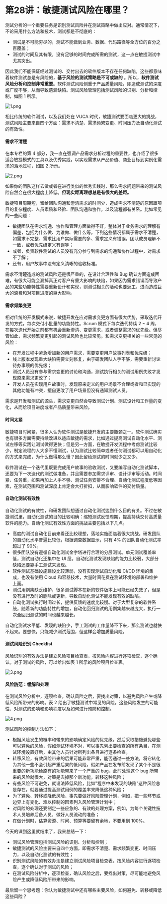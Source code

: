 # 第28讲：敏捷测试风险在哪里？

测试分析的一个重要任务是识别测试风险并在测试策略中做出应对。通常情况下，不论采用什么方法和技术，测试都是不彻底的：

* 测试是不可能穷尽的，测试不能做到业务、数据、代码路径等全方位的百分之百覆盖；
* 测试的时间及其有限，没有足够的时间完成所需的测试，这一点在敏捷测试中尤其突出。

因此我们不能保证经过测试的、交付出去的软件版本不存在任何缺陷，这些都意味着软件测试总是有风险的，**基于风险的测试策略是不可或缺的** 。所以，**软件测试风险分析和控制非常重要**。软件测试风险侧重于产品质量风险，即造成测试的深度或广度不够，从而导致遗漏缺陷。测试风险管理包括测试风险的识别、分析和控制，如图 1 所示。


<Image alt="1.png" src="https://s0.lgstatic.com/i/image3/M01/07/47/CgoCgV6hWQKAX1GsAAFF7PrToak113.png"/> 


相比传统的软件测试，以及我们处在 VUCA 时代，敏捷测试要面临更大的挑战，测试风险主要来自四个方面：需求不清楚、需求频繁变更、时间压力及自动化测试的有效性。

#### 需求不清楚

在本专栏的第 4 部分，我一直在强调产品需求分析过程的重要性，也介绍了很多适合敏捷模式的工具以及优秀实践，以实现需求从产品价值、商业目标到实例化需求的落地过程，如图 2 所示。


<Image alt="2.png" src="https://s0.lgstatic.com/i/image3/M01/14/76/Ciqah16hWQuAJfzlAAICBydpveU705.png"/> 


如果你的团队这样去做或者在进行类似的优秀实践时，那么需求问题带来的测试风险自然会在很大程度上降低。**但现实距离理想总是有很大的差距。**

敏捷项目周期短，留给团队沟通和澄清需求的时间少，造成需求不清楚的原因跟项目的复杂程度、人员素质和经验、团队沟通和协作，以及流程都有关系。比如常见的一些问题：

* 敏捷团队在需求沟通、协作和管理方面做得不好，整体对于业务需求的理解有偏差，包括为什么做、为谁做、做什么等，下列这些情况都属于需求不清楚，如需求不完整、需求比用户实际需要的多、需求定义有错误，团队成员理解不一致，或者优先级定义有误等；
* 或者，负责软件测试的人员没有充分参与到需求的沟通和协作过程中，对需求不了解；
* 还有，用户故事中没有定义清晰的验收标准。

需求不清楚造成的测试风险还是很严重的，在设计合理性和 Bug 确认方面造成困难，有很大可能会漏掉真正对客户有重大影响的缺陷，如果因为需求错误而导致产品的某些功能特性需要重新设计和实现，则测试相关的活动也要返工，进而造成巨大的浪费和对项目进度的巨大影响。

#### 需求频繁变更

相对传统的开发模式来说，敏捷开发在应对需求变更方面有很大优势，采取迭代开发的方式，每次交付小批量的功能特性。Scrum 模式下每次迭代持续 2 \~ 4 周，在每次迭代开始之前都有机会重新澄清、变更需求，或者调整需求的优先级。但尽管如此，需求频繁变更引起的测试风险也比较常见。和需求变更相关的一些常见的风险：

* 在开发过程中紧急增加新的用户需求，需要变更用户故事列表和优先级；
* 线上版本发现重大缺陷需要立刻修复，由于研发团队人手不够，需要重新讨论待办事项的优先级；
* 测试人员没有参与需求变更的讨论和沟通，测试执行相关的测试用例失败才发现原来需求更改了；
* 开发人员在实现用户故事时，发现原来定义的用户场景不合理或者和已实现的其他功能有冲突，擅自更改了用户场景但没有通知测试人员。

需求是开发和测试的源头，需求变更自然会导致测试计划、测试设计和工作量的变化，从而给项目进度或者产品质量带来风险。

#### 时间太紧

敏捷项目时间紧，很多人认为软件测试是敏捷开发的主要瓶颈之一。软件测试确实也有很多方面需要持续改进以适应敏捷的需求，比如通过提高测试自动化水平、测试左移等实践让测试做得更快；但是另一方面，在敏捷开发流程中考虑测试比较少，制定流程的人大多不懂测试，认为测试比较简单或者任何测试都可以用自动化的方式来完成，为什么做得那么慢？因此留给测试的时间就少之又少。

软件测试在一个迭代里既要完成用户故事的验收测试，又要编写自动化测试脚本，还要为下一次迭代的测试做准备，并且需要参加需求评审、设计评审等活动。时间紧、任务重，如果再加上人手不够、测试任务安排不合理、自动化测试程度低等因素，在测试范围和测试深度上肯定会大打折扣，从而影响软件的交付质量。

#### 自动化测试有效性

自动化测试的有效性，和研发团队想通过自动化测试达到什么目的有关。不过在敏捷测试里，自动化测试的目的比较明确：缩短测试反馈周期，提高持续交付高质量软件的能力。自动化测试有效性方面的挑战主要包括以下几点。

* 高度的测试自动化目前来看还比较理想，落地实施面临着很大挑战。研发团队的自动化水平普遍比较低，根据调查数据显示，只有 4% 的团队自动化测试率超过了 90%。
* 很多团队没有遵循自动化测试金字塔进行合理的分层测试。单元测试覆盖率低，测试自动化还集中在 UI 层。自动化测试发现缺陷的能力比较弱，大部分缺陷还要靠手工测试来发现。
* 软件测试基础设施建设比较薄弱，没有实现测试自动化和 CI/CD 环境的集成，也没有使用 Cloud 和容器技术，大量时间花费在测试环境的部署和维护上面。
* 测试用例集缺乏维护，很多测试脚本在新的软件版本上可能已经失效了，但是没有进行及时的删除或更新，导致自动化测试不能发现有效的缺陷。
* 自动化测试执行时间过长，提供反馈的速度比较慢。对于大型复杂的软件系统，随着新的功能特性的增加，自动化回归测试的用例集越来越庞大，执行一次全回归测试的时间也越来越长。

自动化测试水平低、发现的缺陷少，手工测试的工作量降不下来，那么测试也就快不起来。要想快，只能减少测试范围，但这样会增加质量风险。

#### 测试风险识别 Checklist

风险识别的有效办法是建立风险项目检查表，按风险内容进行逐项检查，逐个确认。对于测试的风险，可以给出如表 1 所示的风险项目检查表。


<Image alt="3.png" src="https://s0.lgstatic.com/i/image3/M01/14/79/Ciqah16hW8WASrOrAAai1hMYjWg435.png"/> 


#### 风险防范：缓解和处理

在测试风险分析中，逐项检查，确认风险之后，要找出对策，以避免风险产生或降低风险所带来的影响。表 2 给出了敏捷测试中常见的风险，这些风险发生的可能性、对测试的影响和影响程度以及如何进行预防和控制。


<Image alt="4.png" src="https://s0.lgstatic.com/i/image3/M01/14/79/Ciqah16hW-CAEaMSAAekeTALVkI817.png"/> 


测试风险的控制方法如下：

* 根据风险发生的概率和带来的影响确定风险的优先级，然后采取措施避免哪些可以避免的风险，假如测试环境不对，可以事先列出要检查的所有条目，在测试环境设置好后，由其他人员针对所列出条目进行逐条检查。
* 转移风险，有效风险带来的后果可能非常严重，能否通过一些方法，将它转化为其他一些不会引起严重后果的低风险，假如产品在发布前发现了某个不是很重要的新功能给原有的功能带来了一个严重的 bug，此时处理这个 bug 所带来的风险就很大，对策是去掉那个新功能，转移这种风险；
* 有些风险不可避免，就设法降低风险，比如"程序中未发现的缺陷"这种风险总是存在，就要通过提高测试用例的覆盖率来降低这种风险；
* 为了避免、转移或降低风险，事先要做好风险管理计划，例如，把一些环节或边界上有变化、难以控制的因素列入风险管理计划中；
* 对风险的处理还要制定一些应急的、有效的处理方案，例如，为每个关键性技术人员培养后备人员，做好人员流动的准备；
* 在做计划时，估算资源、时间、预算等要留有余地，不要用到 100%。

今天的课到这里就结束了，我来总结一下：

* 测试风险管理包括测试风险的识别、分析和控制；
* 敏捷测试的风险主要来自四个方面，即需求不清楚、需求频繁变更、时间压力，以及自动化测试的有效性；
* 识别测试风险的有效办法是建立测试风险项目检查表，按风险内容进行逐项检查，逐个确认对于测试的风险；
* 在测试风险分析中，逐项检查，确认风险之后，要找出对策，尽可能地避免风险产生或降低风险所带来的影响。

最后留一个思考题：你认为敏捷测试中还有哪些主要风险，如何避免、转移或降低这些风险？

